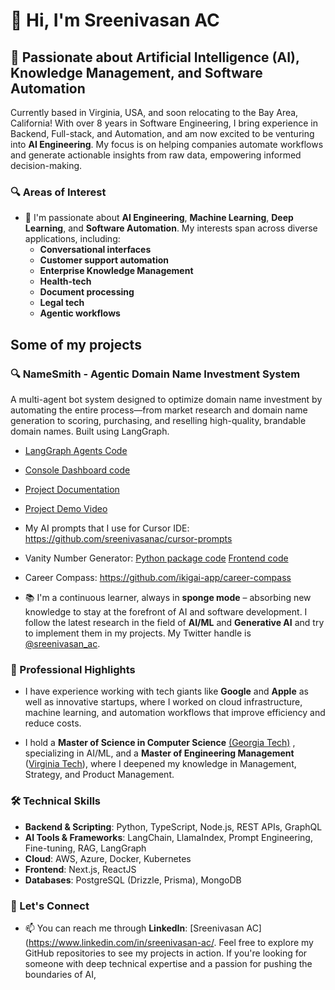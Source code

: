 # 👋 Hi, I'm Sreenivasan AC

## 👀 Passionate about Artificial Intelligence (AI), Knowledge Management, and Software Automation

Currently based in Virginia, USA, and soon relocating to the Bay Area, California! With over 8 years in Software Engineering, I bring experience in Backend, Full-stack, and Automation, and am now excited to be venturing into **AI Engineering**. My focus is on helping companies automate workflows and generate actionable insights from raw data, empowering informed decision-making.

### 🔍 Areas of Interest
- 💼 I'm passionate about **AI Engineering**, **Machine Learning**, **Deep Learning**, and **Software Automation**. My interests span across diverse applications, including:
   - **Conversational interfaces**
   - **Customer support automation**
   - **Enterprise Knowledge Management**
   - **Health-tech**
   - **Document processing**
   - **Legal tech**
   - **Agentic workflows**


## Some of my projects

### 🔍 NameSmith - Agentic Domain Name Investment System
A multi-agent bot system designed to optimize domain name investment by automating the entire process—from market research and domain name generation to scoring, purchasing, and reselling high-quality, brandable domain names. Built using LangGraph.
-  [LangGraph Agents Code](https://github.com/sreenivasanac/namesmith_agents)
-  [Console Dashboard code](https://github.com/sreenivasanac/namesmith_console)
-  [Project Documentation](https://coda.io/d/_dfkJDNYF-UH/NameSmith-Multi-Agent-system-for-Domain-name-generation_sut8dMDj)
-  [Project Demo Video](https://youtu.be/hF3eGLudxY4?si=cjq-WM4z8OnIh0_T)


- My AI prompts that I use for Cursor IDE: https://github.com/sreenivasanac/cursor-prompts

- Vanity Number Generator: [Python package code](https://github.com/sreenivasanac/vanitynumber) [Frontend code](https://github.com/sreenivasanac/vanitynumber-frontend)

- Career Compass: https://github.com/ikigai-app/career-compass


- 📚 I'm a continuous learner, always in **sponge mode** – absorbing new knowledge to stay at the forefront of AI and software development. I follow the latest research in the field of **AI/ML** and **Generative AI** and try to implement them in my projects. My Twitter handle is [@sreenivasan_ac](https://twitter.com/sreenivasan_ac).

### 🚀 Professional Highlights
- I have experience working with tech giants like **Google** and **Apple** as well as innovative startups, where I worked on cloud infrastructure, machine learning, and automation workflows that improve efficiency and reduce costs.
  
- I hold a **Master of Science in Computer Science** [(Georgia Tech)](https://www.gatech.edu/) , specializing in AI/ML, and a **Master of Engineering Management** ([Virginia Tech](https://www.ise.vt.edu/academics/graduate/mea.html)), where I deepened my knowledge in Management, Strategy, and Product Management.

### 🛠️ Technical Skills
- **Backend & Scripting**: Python, TypeScript, Node.js, REST APIs, GraphQL
- **AI Tools & Frameworks**: LangChain, LlamaIndex, Prompt Engineering, Fine-tuning, RAG, LangGraph
- **Cloud**: AWS, Azure, Docker, Kubernetes
- **Frontend**: Next.js, ReactJS
- **Databases**: PostgreSQL (Drizzle, Prisma), MongoDB

### 🌟 Let's Connect
- 📫 You can reach me through **LinkedIn**: [Sreenivasan AC](https://www.linkedin.com/in/sreenivasan-ac/.
Feel free to explore my GitHub repositories to see my projects in action. If you're looking for someone with deep technical expertise and a passion for pushing the boundaries of AI,


